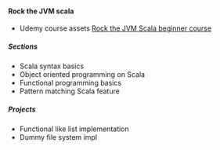 #### Rock the JVM scala

- Udemy course assets [Rock the JVM Scala beginner course](https://www.udemy.com/rock-the-jvm-scala-for-beginners/)

##### Sections
- Scala syntax basics 
- Object oriented programming on Scala 
- Functional programming basics
- Pattern matching Scala feature

##### Projects
- Functional like list implementation  
- Dummy file system impl